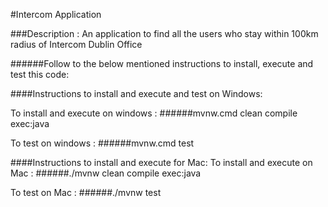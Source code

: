 #Intercom Application

###Description : An application to find all the users who stay within 100km radius of Intercom Dublin Office

######Follow to the below mentioned instructions to install, execute and test this code:

####Instructions to install and execute and test on Windows:

To install and execute on windows : 
######mvnw.cmd clean compile exec:java

To test on windows :
######mvnw.cmd test

####Instructions to install and execute for Mac:
To install and execute on Mac : 
######./mvnw clean compile exec:java

To test on Mac :
######./mvnw test
